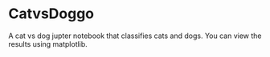 # CatvsDoggo
A cat vs dog jupter notebook that classifies cats and dogs. You can view the results using matplotlib.
